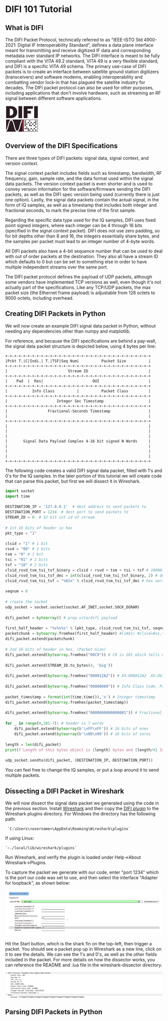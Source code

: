 # DIFI 101 Tutorial

## What is DIFI



The DIFI Packet Protocol, technically referred to as "IEEE-ISTO Std 4900-2021:  Digital IF Interoperability Standard", defines a data plane interface meant for transmitting and receive digitized IF data and corresponding metadata over standard IP networks. The DIFI interface is meant to be fully compliant with the VITA 49.2 standard, VITA 49 is a very flexible standard, and DIFI is a specific VITA 49 schema.  The primary use-case of DIFI packets is to create an interface between satellite ground station digitizers (transceivers) and software modems, enabling interoperability and combatting vendor lock-in that has plagued the satellite industry for decades.  The DIFI packet protocol can also be used for other purposes, including applications that don't involve hardware, such as streaming an RF signal between different software applications.

![](images/difi-consortium-logo.png)

## Overview of the DIFI Specifications

There are three types of DIFI packets: signal data, signal context, and version context. 

The signal context packet includes fields such as timestamp, bandwidth, RF frequency, gain, sample rate, and the data format used within the signal data packets.  The version context packet is even shorter and is used to convey version information for the software/firmware sending the DIFI packets, as well as the DIFI spec version being used (currently there is just one option). Lastly, the signal data packets contain the actual signal, in the form of IQ samples, as well as a timestamp that includes both integer and fractional seconds, to mark the precise time of the first sample.  

Regarding the specific data type used for the IQ samples, DIFI uses fixed point signed integers, where each integer can be 4 through 16 bits (specified in the signal context packet).  DIFI does not use zero padding, so for bit depths other than 8 and 16, the integers essentially share bytes, and the samples per packet must lead to an integer number of 4-byte words.  

All DIFI packets also have a 4-bit sequence number that can be used to deal with out of order packets at the destination.  They also all have a stream ID which defaults to 0 but can be set to something else in order to have multiple independent streams over the same port.

The DIFI packet protocol defines the payload of UDP packets, although some vendors have implemented TCP versions as well, even though it's not actually part of the specifications.  Like any TCP/UDP packets, the max packet size (the Ethernet frame payload) is adjustable from 128 octets to 9000 octets, including overhead.

## Creating DIFI Packets in Python

We will now create an example DIFI signal data packet in Python, without needing any dependencies other than numpy and matplotlib.

For reference, and because the DIFI specifications are behind a pay-wall, the signal data packet structure is depicted below, using 4 bytes per line:

```
+-+-+-+-+-+-+-+-+-+-+-+-+-+-+-+-+-+-+-+-+-+-+-+-+-+-+-+-+-+-+-+-+
|Pckt T.|C|Indi.| T.|TSF|Seq Num|          Packet Size          |
+-+-+-+-+-+-+-+-+-+-+-+-+-+-+-+-+-+-+-+-+-+-+-+-+-+-+-+-+-+-+-+-+
|                           Stream ID                           |
+-+-+-+-+-+-+-+-+-+-+-+-+-+-+-+-+-+-+-+-+-+-+-+-+-+-+-+-+-+-+-+-+
|    Pad  |  Res|                      OUI                      |
+-+-+-+-+-+-+-+-+-+-+-+-+-+-+-+-+-+-+-+-+-+-+-+-+-+-+-+-+-+-+-+-+
|           Info Class          |          Packet Class         |
+-+-+-+-+-+-+-+-+-+-+-+-+-+-+-+-+-+-+-+-+-+-+-+-+-+-+-+-+-+-+-+-+
|                      Integer Sec Timestamp                    |
+-+-+-+-+-+-+-+-+-+-+-+-+-+-+-+-+-+-+-+-+-+-+-+-+-+-+-+-+-+-+-+-+
|                  Fractional-Seconds Timestamp                 |
|                                                               |
+-+-+-+-+-+-+-+-+-+-+-+-+-+-+-+-+-+-+-+-+-+-+-+-+-+-+-+-+-+-+-+-+
|                                                               |
|                                                               |
|                                                               |
|       Signal Data Payload Complex 4-16 bit signed N Words     |
|                                                               |
|                                                               |
|                                                               |
+-+-+-+-+-+-+-+-+-+-+-+-+-+-+-+-+-+-+-+-+-+-+-+-+-+-+-+-+-+-+-+-+
```

The following code creates a valid DIFI signal data packet, filled with 1's and 0's for the IQ samples.  In the later portion of this tutorial we will create code that can parse this packet, but first we will dissect it in Wireshark.

``` python
import socket
import time

DESTINATION_IP = '127.0.0.1'  # dest address to send packets to
DESTINATION_PORT = 1234  # dest port to send packets to
STREAM_ID = 0  # 32 bit int id of stream

# 1st 16 bits of header in hex
pkt_type = "1"

clsid = "1" # 1 bit
rsvd = "00" # 2 bits
tsm = "0" # 1 bit
tsi = "01" # 2 bits
tsf = "10" # 2 bits
clsid_rsvd_tsm_tsi_tsf_binary = clsid + rsvd + tsm + tsi + tsf # 10000110
clsid_rsvd_tsm_tsi_tsf_dec = int(clsid_rsvd_tsm_tsi_tsf_binary, 2) # decimal version
clsid_rsvd_tsm_tsi_tsf = "%02x" % clsid_rsvd_tsm_tsi_tsf_dec # hex version

seqnum = 0

# create the socket
udp_socket = socket.socket(socket.AF_INET,socket.SOCK_DGRAM)

difi_packet = bytearray() # prep vita/difi payload

first_half_header = "%s%s%s" % (pkt_type, clsid_rsvd_tsm_tsi_tsf, seqnum)
packetchunk = bytearray.fromhex(first_half_header) #(1A61) #clsid=0x1,tsm=0x0,tsf=0x2
difi_packet.extend(packetchunk)

# 2nd 16 bits of header in hex, (Packet Size)
difi_packet.extend(bytearray.fromhex("00C9")) # C9 is 201 which tells us how many words are in the packet

difi_packet.extend(STREAM_ID.to_bytes(4, 'big'))
          
difi_packet.extend(bytearray.fromhex("000012A2")) # XX:000012A2  XX:OUI for Vita
             
difi_packet.extend(bytearray.fromhex("00000000")) # Info Class Code, Packet Class Code #icc=0x0000,pcc=0x0000

packet_timestamp = format(int(time.time()),'x') # Integer timestamp
difi_packet.extend(bytearray.fromhex(packet_timestamp))

difi_packet.extend(bytearray.fromhex("0000000000000001")) # Fractional Timestamp

for _ in range(0,201-7): # header is 7 words
    difi_packet.extend(bytearray(b'\xFF\xFF')) # 16 bits of ones
    difi_packet.extend(bytearray(b'\x00\x00')) # 16 bits of zeros

length = len(difi_packet)
print(f'Length of this bytes object is {length} bytes and {length/4} 32 bit words')

udp_socket.sendto(difi_packet, (DESTINATION_IP, DESTINATION_PORT))
```

You can feel free to change the IQ samples, or put a loop around it to send multiple packets.

## Dissecting a DIFI Packet in Wireshark

We will now dissect the signal data packet we generated using the code in the previous section.  Install [Wireshark](https://www.wireshark.org/) and then copy the [DIFI plugin](/wireshark-dissector/difi-dissector.lua) to the Wireshark plugins directory. For Windows the directory has the following path:

     `C:\Users\<username>\AppData\Roaming\Wireshark\plugins`

 If using Linux:

    `~./local/lib/wireshark/plugins`

Run Wireshark, and verify the plugin is loaded under Help->About Wireshark->Plugins.

To capture the packet we generate with our code, enter "port 1234" which is the port our code was set to use, and then select the interface "Adapter for loopback", as shown below:

![](images/wireshark_capture.png)

Hit the Start button, which is the shark fin on the top-left, then trigger a packet.  You should see a packet pop up in Wireshark as a new line, click on it to see the details.  We can see the 1's and 0's, as well as the other fields included in the packet. For more details on how the dissector works, you can reference the README and .lua file in the wireshark-dissector directory.

![](images/example_wireshark.png)

## Parsing DIFI Packets in Python



